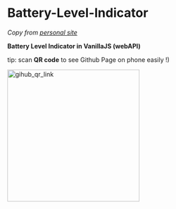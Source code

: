# Battery-Level-Indicator
_Copy from [personal site](https://sub.victorkarasev.ru/_sandbox/battery_level/)_

**Battery Level Indicator in VanillaJS (webAPI)**


tip: scan **QR code** to see Github Page on phone easily !)

<img src="https://api.qrcode-monkey.com/tmp/0a1989b6fb5489c3d2291ef026610f66.svg?1680978256775" alt="gihub_qr_link" width="300"/>
